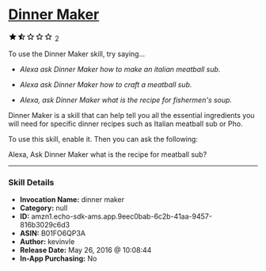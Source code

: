 # [Dinner Maker](http://alexa.amazon.com/#skills/amzn1.echo-sdk-ams.app.9eec0bab-6c2b-41aa-9457-816b3029c6d3)
![1.5 stars](../../images/ic_star_black_18dp_1x.png)![1.5 stars](../../images/ic_star_half_black_18dp_1x.png)![1.5 stars](../../images/ic_star_border_black_18dp_1x.png)![1.5 stars](../../images/ic_star_border_black_18dp_1x.png)![1.5 stars](../../images/ic_star_border_black_18dp_1x.png) 2

To use the Dinner Maker skill, try saying...

* *Alexa ask Dinner Maker how to make an italian meatball sub.*

* *Alexa ask Dinner Maker how to craft a meatball sub.*

* *Alexa, ask Dinner Maker what is the recipe for fishermen's soup.*

Dinner Maker is a skill that can help tell you all the essential ingredients you will need for specific dinner recipes such as Italian meatball sub or Pho.

To use this skill, enable it. Then you can ask the following:

Alexa, Ask Dinner Maker what is the recipe for meatball sub?

***

### Skill Details

* **Invocation Name:** dinner maker
* **Category:** null
* **ID:** amzn1.echo-sdk-ams.app.9eec0bab-6c2b-41aa-9457-816b3029c6d3
* **ASIN:** B01FO6QP3A
* **Author:** kevinvle
* **Release Date:** May 26, 2016 @ 10:08:44
* **In-App Purchasing:** No
